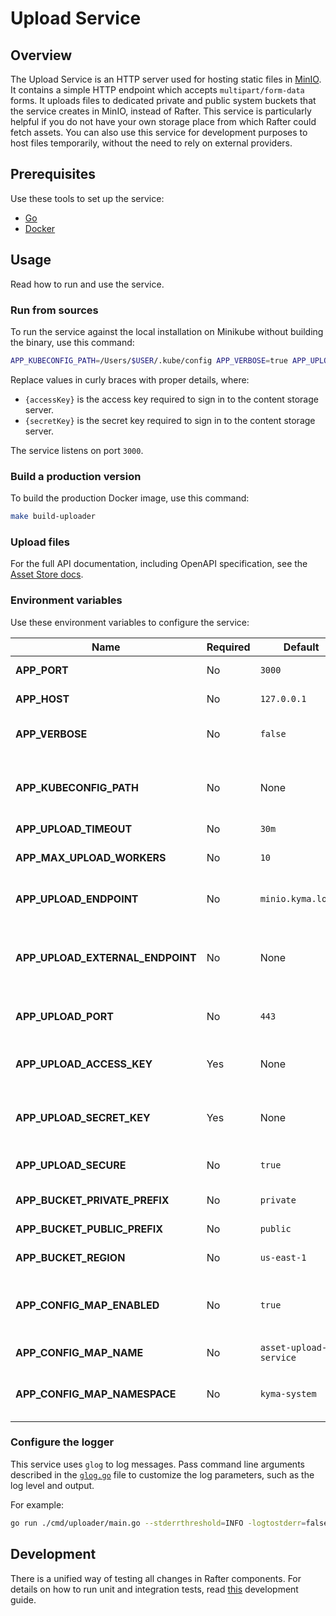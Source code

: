 # Upload Service

## Overview

The Upload Service is an HTTP server used for hosting static files in [MinIO](https://min.io/). It contains a simple HTTP endpoint which accepts `multipart/form-data` forms. It uploads files to dedicated private and public system buckets that the service creates in MinIO, instead of Rafter. This service is particularly helpful if you do not have your own storage place from which Rafter could fetch assets. You can also use this service for development purposes to host files temporarily, without the need to rely on external providers.

## Prerequisites

Use these tools to set up the service:

- [Go](https://golang.org)
- [Docker](https://www.docker.com/)

## Usage

Read how to run and use the service.

### Run from sources

To run the service against the local installation on Minikube without building the binary, use this command:

```bash
APP_KUBECONFIG_PATH=/Users/$USER/.kube/config APP_VERBOSE=true APP_UPLOAD_ACCESS_KEY={accessKey} APP_UPLOAD_SECRET_KEY={secretKey} go run ./cmd/uploader/main.go
```

Replace values in curly braces with proper details, where:

- `{accessKey}` is the access key required to sign in to the content storage server.
- `{secretKey}` is the secret key required to sign in to the content storage server.

The service listens on port `3000`.

### Build a production version

To build the production Docker image, use this command:

```bash
make build-uploader
```

### Upload files

For the full API documentation, including OpenAPI specification, see the [Asset Store docs](https://kyma-project.io/docs/master/components/asset-store#details-asset-upload-service).

### Environment variables

Use these environment variables to configure the service:

| Name | Required | Default | Description |
|------|----------|---------|-------------|
| **APP_PORT** | No | `3000` | Port on which the HTTP server listens |
| **APP_HOST** | No | `127.0.0.1` | Host on which the HTTP server listens |
| **APP_VERBOSE** | No | `false` | Toggle used to enable detailed logs in the service |
| **APP_KUBECONFIG_PATH** | No | None | Path to the kubeconfig file, needed to run the service outside of a cluster |
| **APP_UPLOAD_TIMEOUT** | No | `30m` | File upload timeout |
| **APP_MAX_UPLOAD_WORKERS** | No | `10` | Maximum number of concurrent upload workers |
| **APP_UPLOAD_ENDPOINT** | No | `minio.kyma.local` | Address of the content storage server |
| **APP_UPLOAD_EXTERNAL_ENDPOINT** | No | None | External address of the content storage server. If not set, the system uses the `APP_UPLOAD_ENDPOINT` variable. |
| **APP_UPLOAD_PORT** | No | `443` | Port on which the content storage server listens |
| **APP_UPLOAD_ACCESS_KEY** | Yes | None | Access key required to sign in to the content storage server |
| **APP_UPLOAD_SECRET_KEY** | Yes | None | Secret key required to sign in to the content storage server |
| **APP_UPLOAD_SECURE** | No | `true` | HTTPS connection with the content storage server |
| **APP_BUCKET_PRIVATE_PREFIX** | No | `private` | Prefix of the private system bucket |
| **APP_BUCKET_PUBLIC_PREFIX** | No | `public` | Prefix of the public system bucket |
| **APP_BUCKET_REGION** | No | `us-east-1` | Region of system buckets |
| **APP_CONFIG_MAP_ENABLED** | No | `true` | Toggle used to save and load the configuration using the ConfigMap resource |
| **APP_CONFIG_MAP_NAME** | No | `asset-upload-service` | Name of the ConfigMap resource |
| **APP_CONFIG_MAP_NAMESPACE** | No | `kyma-system` | Namespace in which the ConfigMap resource is created |


### Configure the logger

This service uses `glog` to log messages. Pass command line arguments described in the [`glog.go`](https://github.com/golang/glog/blob/master/glog.go) file to customize the log parameters, such as the log level and output.

For example:
```bash
go run ./cmd/uploader/main.go --stderrthreshold=INFO -logtostderr=false
```

## Development

There is a unified way of testing all changes in Rafter components. For details on how to run unit and integration tests, read [this](../../docs/development-guide.md) development guide.
